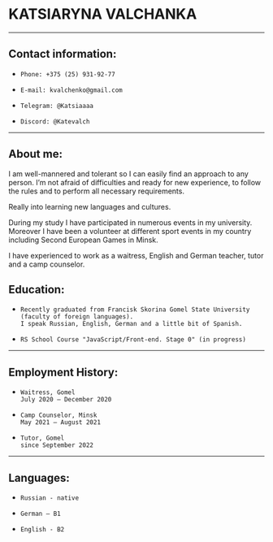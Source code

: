# KATSIARYNA VALCHANKA
--------
## Contact information:
+     Phone: +375 (25) 931-92-77
+     E-mail: kvalchenko@gmail.com
+     Telegram: @Katsiaaaa
+     Discord: @Katevalch
--------
## About me:
I am well-mannered and tolerant so I can easily find an approach to any person. I’m not afraid of difficulties and ready for new experience, to follow the rules and to perform all necessary requirements. 

Really into learning new languages and cultures.  

During my study I have participated in numerous events in my university. Moreover I have been a volunteer at different sport events in my country including Second European Games in Minsk.

I have experienced to work as a waitress, English and German teacher, tutor and a camp counselor.
## Education:
+     Recently graduated from Francisk Skorina Gomel State University (faculty of foreign languages).
      I speak Russian, English, German and a little bit of Spanish.
+     RS School Course "JavaScript/Front-end. Stage 0" (in progress)
------------------------
## Employment History:
+     Waitress, Gomel
      July 2020 – December 2020

+     Camp Counselor, Minsk
      May 2021 – August 2021

+     Tutor, Gomel
      since September 2022
---------------
## Languages:
+     Russian - native
+     German – B1
+     English - B2
